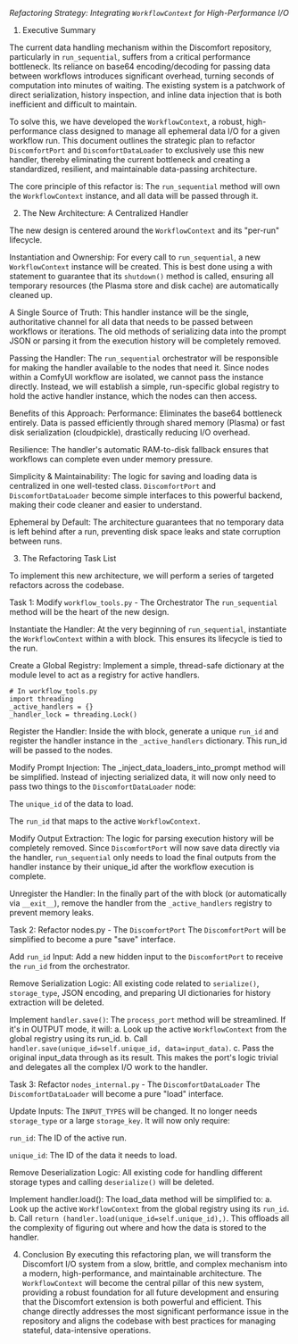*Refactoring Strategy: Integrating `WorkflowContext` for High-Performance I/O*


1. Executive Summary

The current data handling mechanism within the Discomfort repository, particularly in ``run_sequential``, suffers from a critical performance bottleneck. Its reliance on base64 encoding/decoding for passing data between workflows introduces significant overhead, turning seconds of computation into minutes of waiting. The existing system is a patchwork of direct serialization, history inspection, and inline data injection that is both inefficient and difficult to maintain.

To solve this, we have developed the `WorkflowContext`, a robust, high-performance class designed to manage all ephemeral data I/O for a given workflow run. This document outlines the strategic plan to refactor `DiscomfortPort` and `DiscomfortDataLoader` to exclusively use this new handler, thereby eliminating the current bottleneck and creating a standardized, resilient, and maintainable data-passing architecture.

The core principle of this refactor is: The `run_sequential` method will own the `WorkflowContext` instance, and all data will be passed through it.


2. The New Architecture: A Centralized Handler

The new design is centered around the `WorkflowContext` and its "per-run" lifecycle.

Instantiation and Ownership: For every call to `run_sequential`, a new `WorkflowContext` instance will be created. This is best done using a with statement to guarantee that its `shutdown()` method is called, ensuring all temporary resources (the Plasma store and disk cache) are automatically cleaned up.

A Single Source of Truth: This handler instance will be the single, authoritative channel for all data that needs to be passed between workflows or iterations. The old methods of serializing data into the prompt JSON or parsing it from the execution history will be completely removed.

Passing the Handler: The `run_sequential` orchestrator will be responsible for making the handler available to the nodes that need it. Since nodes within a ComfyUI workflow are isolated, we cannot pass the instance directly. Instead, we will establish a simple, run-specific global registry to hold the active handler instance, which the nodes can then access.

Benefits of this Approach:
Performance: Eliminates the base64 bottleneck entirely. Data is passed efficiently through shared memory (Plasma) or fast disk serialization (cloudpickle), drastically reducing I/O overhead.

Resilience: The handler's automatic RAM-to-disk fallback ensures that workflows can complete even under memory pressure.

Simplicity & Maintainability: The logic for saving and loading data is centralized in one well-tested class. `DiscomfortPort` and `DiscomfortDataLoader` become simple interfaces to this powerful backend, making their code cleaner and easier to understand.

Ephemeral by Default: The architecture guarantees that no temporary data is left behind after a run, preventing disk space leaks and state corruption between runs.


3. The Refactoring Task List

To implement this new architecture, we will perform a series of targeted refactors across the codebase.

Task 1: Modify `workflow_tools.py` - The Orchestrator
The `run_sequential` method will be the heart of the new design.

Instantiate the Handler: At the very beginning of `run_sequential`, instantiate the `WorkflowContext` within a with block. This ensures its lifecycle is tied to the run.

Create a Global Registry: Implement a simple, thread-safe dictionary at the module level to act as a registry for active handlers.

```
# In workflow_tools.py
import threading
_active_handlers = {}
_handler_lock = threading.Lock()
```

Register the Handler: Inside the with block, generate a unique `run_id` and register the handler instance in the `_active_handlers` dictionary. This run_id will be passed to the nodes.

Modify Prompt Injection: The _inject_data_loaders_into_prompt method will be simplified. Instead of injecting serialized data, it will now only need to pass two things to the `DiscomfortDataLoader` node:

The `unique_id` of the data to load.

The `run_id` that maps to the active `WorkflowContext`.

Modify Output Extraction: The logic for parsing execution history will be completely removed. Since `DiscomfortPort` will now save data directly via the handler, `run_sequential` only needs to load the final outputs from the handler instance by their unique_id after the workflow execution is complete.

Unregister the Handler: In the finally part of the with block (or automatically via `__exit__`), remove the handler from the `_active_handlers` registry to prevent memory leaks.

Task 2: Refactor nodes.py - The `DiscomfortPort`
The `DiscomfortPort` will be simplified to become a pure "save" interface.

Add `run_id` Input: Add a new hidden input to the `DiscomfortPort` to receive the `run_id` from the orchestrator.

Remove Serialization Logic: All existing code related to `serialize()`, `storage_type`, JSON encoding, and preparing UI dictionaries for history extraction will be deleted.

Implement `handler.save()`: The `process_port` method will be streamlined. If it's in OUTPUT mode, it will:
a.  Look up the active `WorkflowContext` from the global registry using its run_id.
b.  Call `handler.save(unique_id=self.unique_id, data=input_data)`.
c.  Pass the original input_data through as its result.
This makes the port's logic trivial and delegates all the complex I/O work to the handler.

Task 3: Refactor `nodes_internal.py` - The `DiscomfortDataLoader`
The `DiscomfortDataLoader` will become a pure "load" interface.

Update Inputs: The `INPUT_TYPES` will be changed. It no longer needs `storage_type` or a large `storage_key`. It will now only require:

`run_id`: The ID of the active run.

`unique_id`: The ID of the data it needs to load.

Remove Deserialization Logic: All existing code for handling different storage types and calling `deserialize()` will be deleted.

Implement handler.load(): The load_data method will be simplified to:
a.  Look up the active `WorkflowContext` from the global registry using its `run_id`.
b.  Call `return (handler.load(unique_id=self.unique_id),)`.
This offloads all the complexity of figuring out where and how the data is stored to the handler.

4. Conclusion
By executing this refactoring plan, we will transform the Discomfort I/O system from a slow, brittle, and complex mechanism into a modern, high-performance, and maintainable architecture. The `WorkflowContext` will become the central pillar of this new system, providing a robust foundation for all future development and ensuring that the Discomfort extension is both powerful and efficient. This change directly addresses the most significant performance issue in the repository and aligns the codebase with best practices for managing stateful, data-intensive operations.
